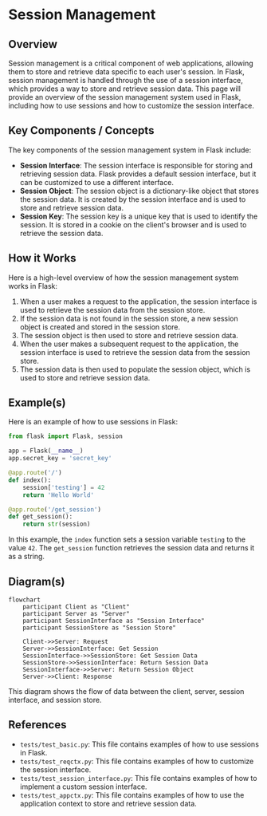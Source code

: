 # Session Management
## Overview
Session management is a critical component of web applications, allowing them to store and retrieve data specific to each user's session. In Flask, session management is handled through the use of a session interface, which provides a way to store and retrieve session data. This page will provide an overview of the session management system used in Flask, including how to use sessions and how to customize the session interface.

## Key Components / Concepts
The key components of the session management system in Flask include:

* **Session Interface**: The session interface is responsible for storing and retrieving session data. Flask provides a default session interface, but it can be customized to use a different interface.
* **Session Object**: The session object is a dictionary-like object that stores the session data. It is created by the session interface and is used to store and retrieve session data.
* **Session Key**: The session key is a unique key that is used to identify the session. It is stored in a cookie on the client's browser and is used to retrieve the session data.

## How it Works
Here is a high-level overview of how the session management system works in Flask:

1. When a user makes a request to the application, the session interface is used to retrieve the session data from the session store.
2. If the session data is not found in the session store, a new session object is created and stored in the session store.
3. The session object is then used to store and retrieve session data.
4. When the user makes a subsequent request to the application, the session interface is used to retrieve the session data from the session store.
5. The session data is then used to populate the session object, which is used to store and retrieve session data.

## Example(s)
Here is an example of how to use sessions in Flask:
```python
from flask import Flask, session

app = Flask(__name__)
app.secret_key = 'secret_key'

@app.route('/')
def index():
    session['testing'] = 42
    return 'Hello World'

@app.route('/get_session')
def get_session():
    return str(session)
```
In this example, the `index` function sets a session variable `testing` to the value `42`. The `get_session` function retrieves the session data and returns it as a string.

## Diagram(s)
```mermaid
flowchart
    participant Client as "Client"
    participant Server as "Server"
    participant SessionInterface as "Session Interface"
    participant SessionStore as "Session Store"

    Client->>Server: Request
    Server->>SessionInterface: Get Session
    SessionInterface->>SessionStore: Get Session Data
    SessionStore->>SessionInterface: Return Session Data
    SessionInterface->>Server: Return Session Object
    Server->>Client: Response
```
This diagram shows the flow of data between the client, server, session interface, and session store.

## References
* `tests/test_basic.py`: This file contains examples of how to use sessions in Flask.
* `tests/test_reqctx.py`: This file contains examples of how to customize the session interface.
* `tests/test_session_interface.py`: This file contains examples of how to implement a custom session interface.
* `tests/test_appctx.py`: This file contains examples of how to use the application context to store and retrieve session data.